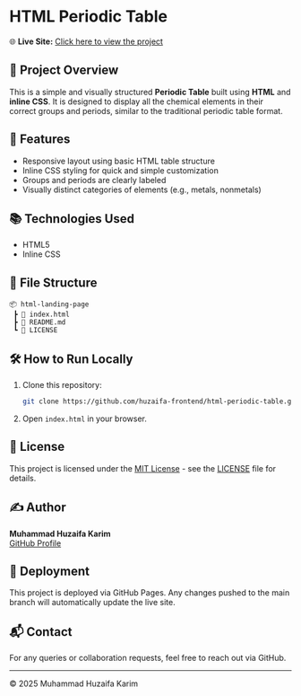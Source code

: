 # HTML Periodic Table

🌐 **Live Site:** [Click here to view the project](https://huzaifa-frontend.github.io/html-periodic-table/)

## 📁 Project Overview

This is a simple and visually structured **Periodic Table** built using **HTML** and **inline CSS**. It is designed to display all the chemical elements in their correct groups and periods, similar to the traditional periodic table format.

## 🚀 Features

- Responsive layout using basic HTML table structure
- Inline CSS styling for quick and simple customization
- Groups and periods are clearly labeled
- Visually distinct categories of elements (e.g., metals, nonmetals)

## 📚 Technologies Used

- HTML5
- Inline CSS

## 📁 File Structure

```
📦 html-landing-page
 ┣ 📄 index.html
 ┣ 📄 README.md
 ┗ 📄 LICENSE
```

## 🛠️ How to Run Locally

1. Clone this repository:
   ```bash
   git clone https://github.com/huzaifa-frontend/html-periodic-table.git
   ```
2. Open `index.html` in your browser.

## 📄 License

This project is licensed under the [MIT License](LICENSE) - see the [LICENSE](LICENSE) file for details.

## ✍️ Author

**Muhammad Huzaifa Karim**  
[GitHub Profile](https://github.com/huzaifakarim1)

## 🔄 Deployment

This project is deployed via GitHub Pages. Any changes pushed to the main branch will automatically update the live site.

## 📬 Contact

For any queries or collaboration requests, feel free to reach out via GitHub.

---

© 2025 Muhammad Huzaifa Karim